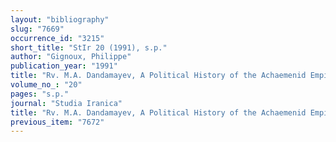 ```yaml
---
layout: "bibliography"
slug: "7669"
occurrence_id: "3215"
short_title: "StIr 20 (1991), s.p."
author: "Gignoux, Philippe"
publication_year: "1991"
title: "Rv. M.A. Dandamayev, A Political History of the Achaemenid Empire (Leiden 1989)"
volume_no_: "20"
pages: "s.p."
journal: "Studia Iranica"
title: "Rv. M.A. Dandamayev, A Political History of the Achaemenid Empire (Leiden 1989)"
previous_item: "7672"
---
```

